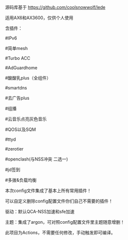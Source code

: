 源码库基于
https://github.com/coolsnowwolf/lede

适用AX6和AX3600，仅供个人使用 

含插件：

#IPv6

#简单mesh

#Turbo ACC

#AdGuardhome

#酸酸乳plus（全组件）

#smartdns

#去广告plus

#组播

#云音乐点亮灰色音乐

#QOS以及SQM

#ttyd

#zerotier

#openclash(与NSS冲突 二选一)

#jd签到

#多拨&负载均衡

本次config文件集成了基本上所有常用插件！

可以自定义删除config配置文件你们自己不需要的插件！

驱动：默认QCA-NSS加速和sfe加速

主题：集成了argon，可对照config配置文件里主题随意增删！

此项目为Actions，不需要任何修改，手动触发即可编译。
